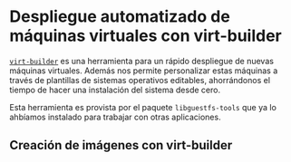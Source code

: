 # Despliegue automatizado de máquinas virtuales con virt-builder

[`virt-builder`](https://libguestfs.org/virt-builder.1.html) es una herramienta para un rápido despliegue de nuevas máquinas virtuales. Además nos permite personalizar estas máquinas a través de plantillas de sistemas operativos editables, ahorrándonos el tiempo de hacer una instalación del sistema desde cero.

Esta herramienta es provista por el paquete `libguestfs-tools` que ya lo ahbíamos instalado para trabajar con otras aplicaciones.

## Creación de imágenes con virt-builder

